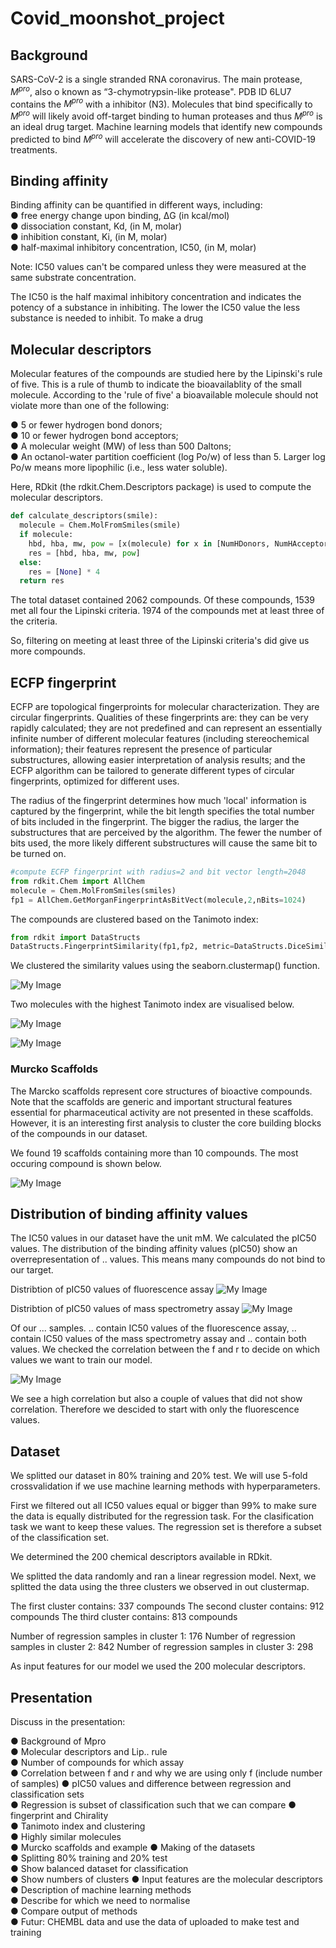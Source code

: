 # Covid_moonshot_project

## Background
SARS-CoV-2 is a single stranded RNA coronavirus. The main protease, $M^{pro}$, also o known as “3-chymotrypsin-like protease". PDB ID 6LU7 contains the $M^{pro}$ with a inhibitor (N3). Molecules that bind specifically to $M^{pro}$ will likely avoid off-target binding to human proteases and thus $M^{pro}$ is an ideal drug target. 
Machine learning models that identify new compounds predicted to bind $M^{pro}$ will accelerate the discovery of new anti-COVID-19 treatments. 

## Binding affinity
Binding affinity can be quantified in different ways, including:  
● free energy change upon binding, ΔG (in kcal/mol)  
● dissociation constant, Kd, (in M, molar)  
● inhibition constant, Ki, (in M, molar)  
● half-maximal inhibitory concentration, IC50, (in M, molar)  

Note: IC50 values can't be compared unless they were measured at the same substrate concentration.

The IC50 is the half maximal inhibitory concentration and indicates the potency of a substance in inhibiting. The lower the IC50 value the less substance is needed to inhibit. To make a drug 

## Molecular descriptors 
Molecular features of the compounds are studied here by the Lipinski's rule of five. This is a rule of thumb to indicate the bioavailablity of the small molecule. According to the 'rule of five' a bioavailable molecule should not violate more than one of the following:  

● 5 or fewer hydrogen bond donors;  
● 10 or fewer hydrogen bond acceptors;  
● A molecular weight (MW) of less than 500 Daltons;  
● An octanol-water partition coefficient (log Po/w) of less than 5. Larger log Po/w means
more lipophilic (i.e., less water soluble).  

Here, RDkit (the rdkit.Chem.Descriptors package) is used to compute the molecular descriptors.  

```python
def calculate_descriptors(smile):
  molecule = Chem.MolFromSmiles(smile)
  if molecule:
    hbd, hba, mw, pow = [x(molecule) for x in [NumHDonors, NumHAcceptors, MolWt, MolLogP]]
    res = [hbd, hba, mw, pow]
  else:
    res = [None] * 4
  return res
```

The total dataset contained 2062 compounds. Of these compounds, 1539 met all four the Lipinski criteria. 1974 of the compounds met at least three of the criteria. 

So, filtering on meeting at least three of the Lipinski criteria's did give us more compounds.

## ECFP fingerprint
ECFP are topological fingerproints for molecular characterization. They are circular fingerprints. Qualities of these fingerprints are: they can be very rapidly calculated; they are not predefined and can represent an essentially infinite number of different molecular features (including stereochemical information); their features represent the presence of particular substructures, allowing easier interpretation of analysis results; and the ECFP algorithm can be tailored to generate different types of circular fingerprints, optimized for different uses.

The radius of the fingerprint determines how much 'local' information is captured
by the fingerprint, while the bit length specifies the total number of bits included in the
fingerprint.  The bigger the radius, the larger the substructures that are perceived by the algorithm. The fewer the number of bits used, the more likely different substructures will cause the same bit to be turned on. 

```python
#compute ECFP fingerprint with radius=2 and bit vector length=2048
from rdkit.Chem import AllChem
molecule = Chem.MolFromSmiles(smiles)
fp1 = AllChem.GetMorganFingerprintAsBitVect(molecule,2,nBits=1024)
```

The compounds are clustered based on the Tanimoto index:

```python
from rdkit import DataStructs
DataStructs.FingerprintSimilarity(fp1,fp2, metric=DataStructs.DiceSimilarity)
```

We clustered the similarity values using the seaborn.clustermap() function. 

![My Image](Figures/dendrogram_data.png)

Two molecules with the highest Tanimoto index are visualised below. 

![My Image](Figures/highly_similar_molecule_1.png)

![My Image](Figures/highly_similar_molecule_2.png)

### Murcko Scaffolds
The Marcko scaffolds represent core structures of bioactive compounds. Note that the scaffolds are generic and important structural features essential for pharmaceutical activity are not presented in these scaffolds. However, it is an interesting first analysis to cluster the core building blocks of the compounds in our dataset.

We found 19 scaffolds containing more than 10 compounds. The most occuring compound is shown below.

![My Image](Figures/most_occuring_core.png)

## Distribution of binding affinity values
The IC50 values in our dataset have the unit mM. We calculated the pIC50 values. 
The distribution of the binding affinity values (pIC50) show an overrepresentation of .. values. This means many compounds do not bind to our target. 

Distribtion of pIC50 values of fluorescence assay
![My Image](Figures/distribution_binding_affinity_f.png)

Distribtion of pIC50 values of mass spectrometry assay
![My Image](Figures/distribution_binding_affinity_r.png)


Of our ... samples. .. contain IC50 values of the fluorescence assay, .. contain IC50 values of the mass spectrometry assay and .. contain both values. We checked the correlation between the f and r to decide on which values we want to train our model.

![My Image](Figures/correlation_f_r.png)

We see a high correlation but also a couple of values that did not show correlation. Therefore we descided to start with only the fluorescence values. 


## Dataset
We splitted our dataset in 80% training and 20% test. We will use 5-fold crossvalidation if we use machine learning methods with hyperparameters. 

First we filtered out all IC50 values equal or bigger than 99% to make sure the data is equally distributed for the regression task. For the clasification task we want to keep these values. The regression set is therefore a subset of the classification set. 

We determined the 200 chemical descriptors available in RDkit. 

We splitted the data randomly and ran a linear regression model. 
Next, we splitted the data using the three clusters we observed in out clustermap. 

The first cluster contains: 337 compounds
The second cluster contains: 912 compounds
The third cluster contains: 813 compounds

Number of regression samples in cluster 1: 176
Number of regression samples in cluster 2: 842
Number of regression samples in cluster 3: 298


As input features for our model we used the 200 molecular descriptors. 

## Presentation

Discuss in the presentation:  

● Background of Mpro  
● Molecular descriptors and Lip.. rule  
● Number of compounds for which assay  
● Correlation between f and r and why we are using only f (include number of samples) 
● pIC50 values and difference between regression and classification sets  
● Regression is subset of classification such that we can compare
● fingerprint and Chirality  
● Tanimoto index and clustering  
● Highly similar molecules  
● Murcko scaffolds and example
● Making of the datasets  
● Splitting 80% training and 20% test  
● Show balanced dataset for classification  
● Show numbers of clusters
● Input features are the molecular descriptors  
● Description of machine learning methods  
● Describe for which we need to normalise  
● Compare output of methods  
● Futur: CHEMBL data and use the data of uploaded to make test and training
